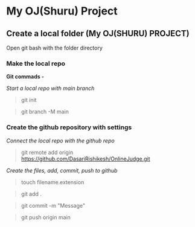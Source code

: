 # My OJ(Shuru) Project

## Create a local folder (My OJ(SHURU) PROJECT)

Open git bash with the folder directory

### Make the local repo

**Git commads -**

_Start a local repo with main branch_

> git init

> git branch -M main

### Create the github repository with settings

_Connect the local repo with the github repo_

> git remote add origin https://github.com/DasariRishikesh/OnlineJudge.git

_Create the files, add, commit, push to github_

> touch filename.extension

> git add .

> git commit -m "Message"

> git push origin main
